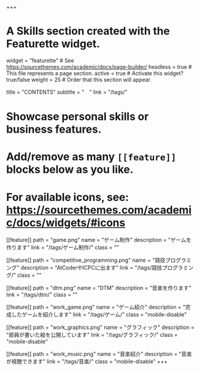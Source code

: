 +++
# A Skills section created with the Featurette widget.
widget = "featurette"  # See https://sourcethemes.com/academic/docs/page-builder/
headless = true  # This file represents a page section.
active = true  # Activate this widget? true/false
weight = 25  # Order that this section will appear.

title = "CONTENTS"
subtitle = "　"
link = "/tags/"

# Showcase personal skills or business features.
#
# Add/remove as many `[[feature]]` blocks below as you like.
#
# For available icons, see: https://sourcethemes.com/academic/docs/widgets/#icons

[[feature]]
  path = "game.png"
  name = "ゲーム制作"
  description = "ゲームを作ります"
  link = "/tags/ゲーム制作/"
  class = ""

[[feature]]
  path = "competitive_programming.png"
  name = "競技プログラミング"
  description = "AtCoderやICPCに出ます"
  link = "/tags/競技プログラミング/"
  class = ""

[[feature]]
  path = "dtm.png"
  name = "DTM"
  description = "音楽を作ります"
  link = "/tags/dtm/"
  class = ""

[[feature]]
  path = "work_game.png"
  name = "ゲーム紹介"
  description = "完成したゲームを紹介します"
  link = "/tags/ゲーム/"
  class = "mobile-disable"

[[feature]]
  path = "work_graphics.png"
  name = "グラフィック"
  description = "部員が書いた絵を公開しています"
  link = "/tags/グラフィック/"
  class = "mobile-disable"

[[feature]]
  path = "work_music.png"
  name = "音楽紹介"
  description = "音楽が視聴できます"
  link = "/tags/音楽/"
  class = "mobile-disable"
+++
